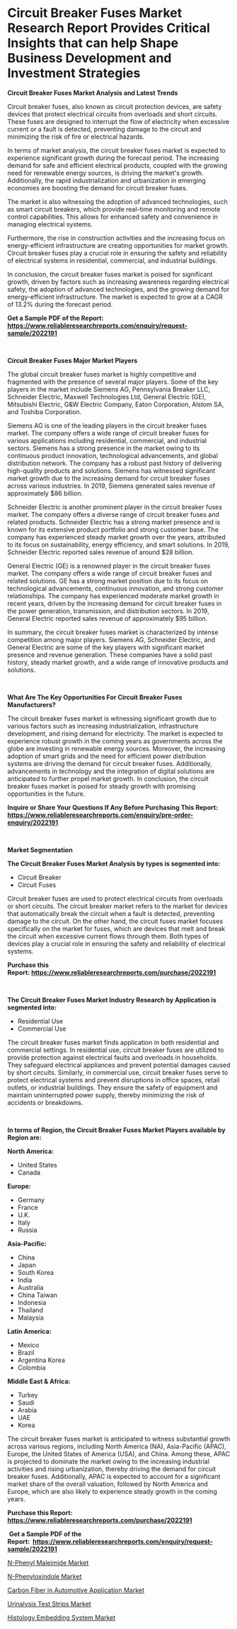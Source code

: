 <p><h1>Circuit Breaker Fuses Market Research Report Provides Critical Insights that can help Shape Business Development and Investment Strategies</h1></p><p><strong>Circuit Breaker Fuses Market Analysis and Latest Trends</strong></p>
<p><p>Circuit breaker fuses, also known as circuit protection devices, are safety devices that protect electrical circuits from overloads and short circuits. These fuses are designed to interrupt the flow of electricity when excessive current or a fault is detected, preventing damage to the circuit and minimizing the risk of fire or electrical hazards.</p><p>In terms of market analysis, the circuit breaker fuses market is expected to experience significant growth during the forecast period. The increasing demand for safe and efficient electrical products, coupled with the growing need for renewable energy sources, is driving the market's growth. Additionally, the rapid industrialization and urbanization in emerging economies are boosting the demand for circuit breaker fuses.</p><p>The market is also witnessing the adoption of advanced technologies, such as smart circuit breakers, which provide real-time monitoring and remote control capabilities. This allows for enhanced safety and convenience in managing electrical systems.</p><p>Furthermore, the rise in construction activities and the increasing focus on energy-efficient infrastructure are creating opportunities for market growth. Circuit breaker fuses play a crucial role in ensuring the safety and reliability of electrical systems in residential, commercial, and industrial buildings.</p><p>In conclusion, the circuit breaker fuses market is poised for significant growth, driven by factors such as increasing awareness regarding electrical safety, the adoption of advanced technologies, and the growing demand for energy-efficient infrastructure. The market is expected to grow at a CAGR of 13.2% during the forecast period.</p></p>
<p><strong>Get a Sample PDF of the Report:&nbsp; <a href="https://www.reliableresearchreports.com/enquiry/request-sample/2022191">https://www.reliableresearchreports.com/enquiry/request-sample/2022191</a></strong></p>
<p>&nbsp;</p>
<p><strong>Circuit Breaker Fuses Major Market Players</strong></p>
<p><p>The global circuit breaker fuses market is highly competitive and fragmented with the presence of several major players. Some of the key players in the market include Siemens AG, Pennsylvania Breaker LLC, Schneider Electric, Maxwell Technologies Ltd, General Electric (GE), Mitsubishi Electric, G&W Electric Company, Eaton Corporation, Alstom SA, and Toshiba Corporation.</p><p>Siemens AG is one of the leading players in the circuit breaker fuses market. The company offers a wide range of circuit breaker fuses for various applications including residential, commercial, and industrial sectors. Siemens has a strong presence in the market owing to its continuous product innovation, technological advancements, and global distribution network. The company has a robust past history of delivering high-quality products and solutions. Siemens has witnessed significant market growth due to the increasing demand for circuit breaker fuses across various industries. In 2019, Siemens generated sales revenue of approximately $86 billion.</p><p>Schneider Electric is another prominent player in the circuit breaker fuses market. The company offers a diverse range of circuit breaker fuses and related products. Schneider Electric has a strong market presence and is known for its extensive product portfolio and strong customer base. The company has experienced steady market growth over the years, attributed to its focus on sustainability, energy efficiency, and smart solutions. In 2019, Schneider Electric reported sales revenue of around $28 billion.</p><p>General Electric (GE) is a renowned player in the circuit breaker fuses market. The company offers a wide range of circuit breaker fuses and related solutions. GE has a strong market position due to its focus on technological advancements, continuous innovation, and strong customer relationships. The company has experienced moderate market growth in recent years, driven by the increasing demand for circuit breaker fuses in the power generation, transmission, and distribution sectors. In 2019, General Electric reported sales revenue of approximately $95 billion.</p><p>In summary, the circuit breaker fuses market is characterized by intense competition among major players. Siemens AG, Schneider Electric, and General Electric are some of the key players with significant market presence and revenue generation. These companies have a solid past history, steady market growth, and a wide range of innovative products and solutions.</p></p>
<p>&nbsp;</p>
<p><strong>What Are The Key Opportunities For Circuit Breaker Fuses Manufacturers?</strong></p>
<p><p>The circuit breaker fuses market is witnessing significant growth due to various factors such as increasing industrialization, infrastructure development, and rising demand for electricity. The market is expected to experience robust growth in the coming years as governments across the globe are investing in renewable energy sources. Moreover, the increasing adoption of smart grids and the need for efficient power distribution systems are driving the demand for circuit breaker fuses. Additionally, advancements in technology and the integration of digital solutions are anticipated to further propel market growth. In conclusion, the circuit breaker fuses market is poised for steady growth with promising opportunities in the future.</p></p>
<p><strong>Inquire or Share Your Questions If Any Before Purchasing This Report: <a href="https://www.reliableresearchreports.com/enquiry/pre-order-enquiry/2022191">https://www.reliableresearchreports.com/enquiry/pre-order-enquiry/2022191</a></strong></p>
<p>&nbsp;</p>
<p><strong>Market Segmentation</strong></p>
<p><strong>The Circuit Breaker Fuses Market Analysis by types is segmented into:</strong></p>
<p><ul><li>Circuit Breaker</li><li>Circuit Fuses</li></ul></p>
<p><p>Circuit breaker fuses are used to protect electrical circuits from overloads or short circuits. The circuit breaker market refers to the market for devices that automatically break the circuit when a fault is detected, preventing damage to the circuit. On the other hand, the circuit fuses market focuses specifically on the market for fuses, which are devices that melt and break the circuit when excessive current flows through them. Both types of devices play a crucial role in ensuring the safety and reliability of electrical systems.</p></p>
<p><strong>Purchase this Report:&nbsp;<a href="https://www.reliableresearchreports.com/purchase/2022191">https://www.reliableresearchreports.com/purchase/2022191</a></strong></p>
<p>&nbsp;</p>
<p><strong>The Circuit Breaker Fuses Market Industry Research by Application is segmented into:</strong></p>
<p><ul><li>Residential Use</li><li>Commercial Use</li></ul></p>
<p><p>The circuit breaker fuses market finds application in both residential and commercial settings. In residential use, circuit breaker fuses are utilized to provide protection against electrical faults and overloads in households. They safeguard electrical appliances and prevent potential damages caused by short circuits. Similarly, in commercial use, circuit breaker fuses serve to protect electrical systems and prevent disruptions in office spaces, retail outlets, or industrial buildings. They ensure the safety of equipment and maintain uninterrupted power supply, thereby minimizing the risk of accidents or breakdowns.</p></p>
<p>&nbsp;</p>
<p><strong>In terms of Region, the Circuit Breaker Fuses Market Players available by Region are:</strong></p>
<p>
    <p> <strong> North America: </strong>
        <ul>
            <li>United States</li>
            <li>Canada</li>
        </ul>
        </p> 
    <p> <strong> Europe: </strong>
        <ul>
            <li>Germany</li>
            <li>France</li>
            <li>U.K.</li>
            <li>Italy</li>
            <li>Russia</li>
        </ul>
        </p> 
    <p> <strong> Asia-Pacific: </strong>
        <ul>
            <li>China</li>
            <li>Japan</li>
            <li>South Korea</li>
            <li>India</li>
            <li>Australia</li>
            <li>China Taiwan</li>
            <li>Indonesia</li>
            <li>Thailand</li>
            <li>Malaysia</li>
        </ul>
        </p> 
    <p> <strong> Latin America: </strong>
        <ul>
            <li>Mexico</li>
            <li>Brazil</li>
            <li>Argentina Korea</li>
            <li>Colombia</li>
        </ul>
        </p> 
    <p> <strong> Middle East & Africa: </strong>
        <ul>
            <li>Turkey</li>
            <li>Saudi</li>
            <li>Arabia</li>
            <li>UAE</li>
            <li>Korea</li>
        </ul>
    </p>
    </p>
<p><p>The circuit breaker fuses market is anticipated to witness substantial growth across various regions, including North America (NA), Asia-Pacific (APAC), Europe, the United States of America (USA), and China. Among these, APAC is projected to dominate the market owing to the increasing industrial activities and rising urbanization, thereby driving the demand for circuit breaker fuses. Additionally, APAC is expected to account for a significant market share of the overall valuation, followed by North America and Europe, which are also likely to experience steady growth in the coming years.</p></p>
<p><strong>Purchase this Report: <a href="https://www.reliableresearchreports.com/purchase/2022191">https://www.reliableresearchreports.com/purchase/2022191</a></strong></p>
<p>&nbsp;<strong>Get a Sample PDF of the Report:&nbsp;&nbsp;<a href="https://www.reliableresearchreports.com/enquiry/request-sample/2022191">https://www.reliableresearchreports.com/enquiry/request-sample/2022191</a></strong></p>
<p><strong></strong></p>
<p><p><a href="https://medium.com/@draft.web.back/n-phenyl-maleimide-market-share-evolution-and-market-growth-trends-2023-2030-98f154068355">N-Phenyl Maleimide Market</a></p><p><a href="https://medium.com/@react.shoe.mask/n-phenyloxindole-market-research-report-its-history-and-forecast-2023-to-2030-34446e6ad39f">N-Phenyloxindole Market</a></p><p><a href="https://medium.com/@suryayadavrp23/carbon-fiber-in-automotive-application-market-trends-and-market-analysis-forecasted-for-period-6b3c99b47794">Carbon Fiber in Automotive Application Market</a></p><p><a href="https://github.com/abdelrhmankishk22/Market-Research-Report-List-1/blob/main/urinalysis-test-strips-market.md">Urinalysis Test Strips Market</a></p><p><a href="https://github.com/maliyahmorrow6654/Market-Research-Report-List-1/blob/main/histology-embedding-system-market.md">Histology Embedding System Market</a></p></p>